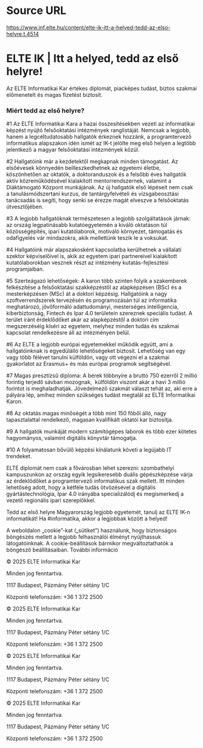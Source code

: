 # Source URL
https://www.inf.elte.hu/content/elte-ik-itt-a-helyed-tedd-az-elso-helyre.t.4514

# ELTE IK | Itt a helyed, tedd az első helyre!
Az ELTE Informatikai Kar értékes diplomát, piacképes tudást, biztos szakmai előmenetelt és magas fizetést biztosít.

### Miért tedd az első helyre?
#1 Az ELTE Informatikai Kara a hazai összesítésekben vezeti az informatikai képzést nyújtó felsőoktatási intézmények ranglistáját. Nemcsak a legjobb, hanem a legcéltudatosabb hallgatók érkeznek hozzánk, a programtervező informatikus alapszakon idén ismét az IK-t jelölte meg első helyen a legtöbb jelentkező a magyar felsőoktatási intézmények közül.

#2 Hallgatóink már a kezdetektől megkapnak minden támogatást. Az elsőévesek könnyedén beilleszkedhetnek az egyetemi életbe, köszönhetően az oktatók, a doktoranduszok és a felsőbb éves hallgatók aktív közreműködésével kialakított mentorrendszernek, valamint a Diáktámogató Központ munkájának. Az új hallgatók első lépéseit nem csak a tanulásmódszertani kurzus, de tantárgyfelvételi és vizsgabeosztási tanácsadás is segíti, hogy senki se érezze magát elveszve a felsőoktatás útvesztőjében.

#3 A legjobb hallgatóknak természetesen a legjobb szolgáltatások járnak: az ország legpatinásabb kutatóegyetemén a kiváló oktatáson túl közösségépítés, ipari kutatólaborok, motiváló környezet, támogatás és odafigyelés vár mindazokra, akik mellettünk teszik le a voksukat.

#4 Hallgatóink már alapszakosként kapcsolatba kerülhetnek a vállalati szektor képviselőivel is, akik az egyetem ipari partnereivel kialakított kutatólaborokban vesznek részt az intézmény kutatás-fejlesztési programjaiban.

#5 Szerteágazó lehetőségek: A karon több szinten folyik a szakemberek felkészítése a felsőoktatási szakképzéstől az alapképzésen (BSc) és a mesterképzésen (MSc) át a doktori képzésig. Hallgatóink a nagy szoftverrendszerek tervezésén és programozásán túl az informatika meghatározó, jövőformáló adattudományi, mesterséges intelligencia, kiberbiztonság, Fintech és Ipar 4.0 területein szereznek speciális tudást. A terület iránt érdeklődőket akár az alapképzéstől a doktori cím megszerzéséig kíséri az egyetem, melyhez minden tudás és szakmai kapcsolat rendelkezésre áll az intézményen belül.

#6 Az ELTE a legjobb európai egyetemekkel működik együtt, ami a hallgatóinknak is egyedülálló lehetőségeket biztosít. Lehetőség van egy vagy több félévet tanulni külföldön, vagy ott végezni el a szakmai gyakorlatot az Erasmus+ és más európai programok segítségével.

#7 Magas presztízsű diploma: A bérek többnyire a bruttó 750 ezerről 2 millió forintig terjedő sávban mozognak,  külföldön viszont akár a havi 3 millió forintot is meghaladhatják. Jövedelmező szakmát választ tehát az, aki erre a pályára lép, amihez minden szükséges tudást megtalál az ELTE Informatikai Karon.

#8 Az oktatás magas minőségét a több mint 150 főből álló, nagy tapasztalattal rendelkező, magasan kvalifikált oktatói kar biztosítja.

#9 A hallgatók munkáját modern számítógépes laborok és több ezer kötetes hagyományos, valamint digitális könyvtár támogatja.

#10 A folyamatosan bővülő képzési kínálatunk követi a legújabb IT trendeket.

ELTE diplomát nem csak a fővárosban lehet szerezni: szombathelyi kampuszunkon az ország egyik legsikeresebb duális gépészképzése várja az érdeklődőket a programtervező informatikus szak mellett. Itt minden lehetőség adott, hogy a kétféle tudás ötvözésével a digitális gyártástechnológia, Ipar 4.0 irányába specializálódj és megismerkedj a vezető regionális ipari szereplőkkel.

Tedd az első helyre Magyarország legjobb egyetemét, tanulj az ELTE IK-n informatikát! Ha #informatika, akkor a legjobbak között a helyed!

A weboldalon „cookie”-kat („sütiket”) használunk, hogy biztonságos böngészés mellett a legjobb felhasználói élményt nyújthassuk látogatóinknak. A cookie-beállítások bármikor megváltoztathatók a böngésző beállításaiban. További információ

© 2025 ELTE Informatikai Kar

Minden jog fenntartva.

1117 Budapest, Pázmány Péter sétány 1/C

Központi telefonszám: +36 1 372 2500

© 2025 ELTE Informatikai Kar

Minden jog fenntartva.

1117 Budapest, Pázmány Péter sétány 1/C

Központi telefonszám: +36 1 372 2500

© 2025 ELTE Informatikai Kar

Minden jog fenntartva.

1117 Budapest, Pázmány Péter sétány 1/C

Központi telefonszám: +36 1 372 2500

© 2025 ELTE Informatikai Kar

Minden jog fenntartva.

1117 Budapest, Pázmány Péter sétány 1/C

Központi telefonszám: +36 1 372 2500